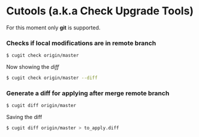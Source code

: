 # Cutools (a.k.a Check Upgrade Tools)

For this moment only **git** is supported.

### Checks if local modifications are in remote branch

```bash
$ cugit check origin/master
```

Now showing the *diff*

```bash
$ cugit check origin/master --diff
```

### Generate a diff for applying after merge remote branch

```bash
$ cugit diff origin/master
```

Saving the diff

```bash
$ cugit diff origin/master > to_apply.diff
```

